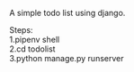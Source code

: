 A simple todo list using django.

Steps:<br/>
1.pipenv shell<br/>
2.cd todolist <br/>
3.python manage.py runserver
